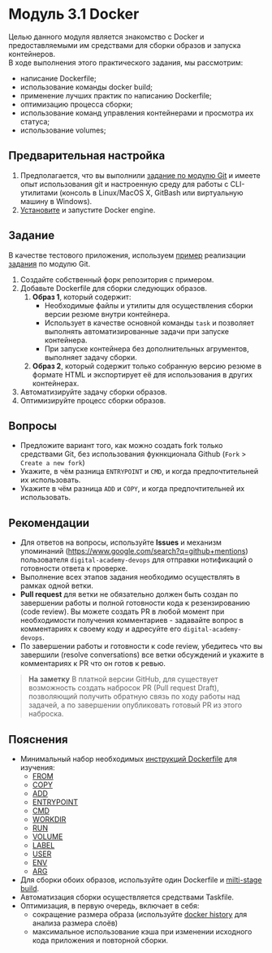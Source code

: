 # Модуль 3.1 Docker

Целью данного модуля является знакомство с Docker и предоставляемыми им средствами для сборки образов и запуска контейнеров.   
В ходе выполнения этого практического задания, мы рассмотрим:
- написание Dockerfile;
- использование команды docker build;
- применение лучших практик по написанию Dockerfile;
- оптимизацию процесса сборки;
- использование команд управления контейнерами и просмотра их статуса;
- использование volumes;

## Предварительная настройка

1. Предполагается, что вы выполнили [задание по модулю Git](https://github.com/digital-academy-devops/git-module) и имеете опыт использования git и 
настроенную среду для работы с CLI-утилитами (консоль в Linux/MacOS X, GitBash или виртуальную машину в Windows).
1. [Установите](https://docs.docker.com/engine/install/) и запустите Docker engine.

## Задание

В качестве тестового приложения, используем [пример](https://github.com/digital-academy-devops/git-example) реализации [задания](https://github.com/digital-academy-devops/git-module) по модулю Git. 

1. Создайте собственный форк репозитория с примером.
1. Добавьте Dockerfile для сборки следующих образов. 
    1. **Образ 1**, который содержит:
        - Необходимые файлы и утилиты для осуществления сборки версии резюме внутри контейнера.
        - Использует в качестве основной команды `task` и позволяет выполнять автоматизированные задачи при запуске контейнера.
        - При запуске контейнера без дополнительных агрументов, выполняет задачу сборки.
    1. **Образ 2**, который содержит только собранную версию резюме в формате HTML и экспортирует её для использования в других контейнерах. 
1. Автоматизируйте задачу сборки образов.
1. Оптимизируйте процесс сборки образов.

## Вопросы

- Предложите вариант того, как можно создать fork только средствами Git, без использования фукнкционала Github (`Fork` > `Create a new fork`)
- Укажите, в чём разница `ENTRYPOINT` и `CMD`, и когда предпочтительней их использовать.
- Укажите в чём разница `ADD` и `COPY`, и когда предпочтительней их использовать.

## Рекомендации

- Для ответов на вопросы, используйте **Issues** и механизм упоминаний (https://www.google.com/search?q=github+mentions) пользователя `digital-academy-devops` для отправки нотификаций о готовности ответа к проверке.
- Выполнение всех этапов задания необходимо осуществлять в рамках одной ветки.  
- **Pull request** для ветки не обязательно должен быть создан по завершении работы и полной готовности кода к резензированию (code review). Вы можете создать PR в любой момент при необходимости получения комментариев - задавайте вопрос в комментариях к своему коду и адресуйте его `digital-academy-devops`.
- По завершении работы и готовности к code review, убедитесь что вы завершили (resolve conversations) все ветки обсуждений и укажите в комментариях к PR что он готов к ревью.

> **На заметку**
> В платной версии GitHub, для существует возможность создать набросок PR (Pull request Draft), позволяющий получить обратную связь по ходу работы над задачей, а по завершении опубликовать готовый PR из этого наброска.

## Пояснения
- Минимальный набор необходимых [инструкций Dockerfile](https://docs.docker.com/engine/reference/builder/) для изучения:
  - [FROM](https://docs.docker.com/engine/reference/builder/#from)
  - [COPY](https://docs.docker.com/engine/reference/builder/#copy)
  - [ADD](https://docs.docker.com/engine/reference/builder/#add)
  - [ENTRYPOINT](https://docs.docker.com/engine/reference/builder/#entrypoint)
  - [CMD](https://docs.docker.com/engine/reference/builder/#cmd)
  - [WORKDIR](https://docs.docker.com/engine/reference/builder/#workdir)
  - [RUN](https://docs.docker.com/engine/reference/builder/#run)
  - [VOLUME](https://docs.docker.com/engine/reference/builder/#volume)
  - [LABEL](https://docs.docker.com/engine/reference/builder/#label)
  - [USER](https://docs.docker.com/engine/reference/builder/#user)
  - [ENV](https://docs.docker.com/engine/reference/builder/#env)
  - [ARG](https://docs.docker.com/engine/reference/builder/#arg)
- Для сборки обоих образов, используйте один Dockerfile и [milti-stage build](https://docs.docker.com/build/building/multi-stage/).
- Автоматизация сборки осуществляется средствами Taskfile.
- Оптимизация, в первую очередь, включает в себя:
  - сокращение размера образа (используйте [docker history](https://docs.docker.com/engine/reference/commandline/history/) для анализа размера слоёв)
  - максимальное использование кэша при изменении исходного кода приложения и повторной сборки.
